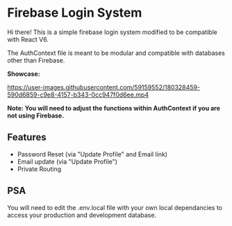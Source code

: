 # Firebase Login System

Hi there! This is a simple firebase login system modified to be compatible with React V6. 

The AuthContext file is meant to be modular and compatible with databases other than Firebase.  

**Showcase:**

https://user-images.githubusercontent.com/59159552/180328459-590d6859-c9e8-4157-b343-0cc947f0d6ee.mp4

**Note: You will need to adjust the functions within AuthContext if you are not using Firebase.**

## Features

- Password Reset (via "Update Profile" and Email link)
- Email update (via "Update Profile")
- Private Routing 

## PSA

You will need to edit the .env.local file with your own local dependancies to access your production and development database. 

